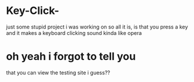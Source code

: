 # Key-Click-
just some stupid project i was working on so all it is, is that you press a key and it makes a keyboard clicking sound kinda like opera


# oh yeah i forgot to tell you
that you can view the testing site i guess??
